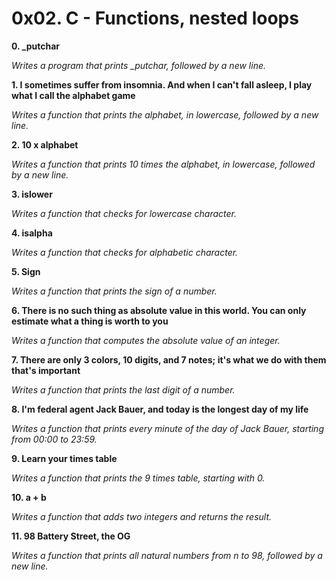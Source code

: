 # 0x02. C - Functions, nested loops


**0. _putchar**

*Writes a program that prints _putchar, followed by a new line.*

**1. I sometimes suffer from insomnia. And when I can't fall asleep, I play what I call the alphabet game**

*Writes a function that prints the alphabet, in lowercase, followed by a new line.*

**2. 10 x alphabet**

*Writes a function that prints 10 times the alphabet, in lowercase, followed by a new line.*

**3. islower**

*Writes a function that checks for lowercase character.*

**4. isalpha**

*Writes a function that checks for alphabetic character.*

**5. Sign**

*Writes a function that prints the sign of a number.*

**6. There is no such thing as absolute value in this world. You can only estimate what a thing is worth to you**

*Writes a function that computes the absolute value of an integer.*

**7. There are only 3 colors, 10 digits, and 7 notes; it's what we do with them that's important**

*Writes a function that prints the last digit of a number.*

**8. I'm federal agent Jack Bauer, and today is the longest day of my life**

*Writes a function that prints every minute of the day of Jack Bauer, starting from 00:00 to 23:59.*

**9. Learn your times table**

*Writes a function that prints the 9 times table, starting with 0.*

**10. a + b**

*Writes a function that adds two integers and returns the result.*

**11. 98 Battery Street, the OG**

*Writes a function that prints all natural numbers from n to 98, followed by a new line.*
